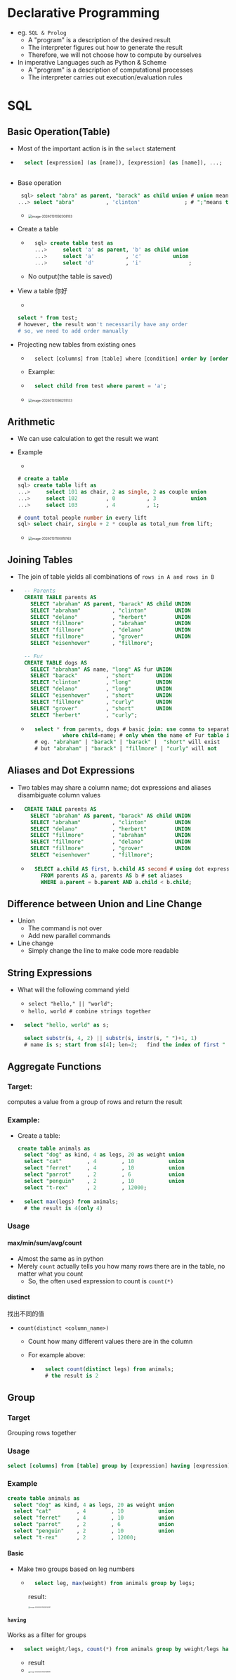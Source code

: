 # Declarative Programming

- eg. `SQL & Prolog`
	- A "program" is a description of the desired result
	- The interpreter figures out how to generate the result
	- Therefore, we will not choose how to compute by ourselves
- In imperative Languages such as Python & Scheme
	- A "program" is a description of computational processes
	- The interpreter carries out execution/evaluation rules

# SQL

## Basic Operation(Table)

- Most of the important action is in the `select` statement

- ```sql
	select [expression] (as [name]), [expression] (as [name]), ...;
	
	```

- Base operation

	```sql
	 sql> select "abra" as parent, "barack" as child union # union means more lines to come
	...> select "abra"          , 'clinton'              ; # ";"means the command is over
	```

	- <img src="SQL&DataBase.assets/image-20240131092308153.png" alt="image-20240131092308153" style="zoom:50%;" />

- Create a table

	- ```sql
		sql> create table test as
		...>     select 'a' as parent, 'b' as child union
		...>     select 'a'          , 'c'          union
		...>     select 'd'          , 'i'               ;
		```

	- No output(the table is saved)

- View a table 你好

	- 

	```sql
	select * from test; 
	# however, the result won't necessarily have any order
	# so, we need to add order manually
	```

- Projecting new tables from existing ones

	- ```sql
		select［columns］from［table] where［condition] order by [order]；# columns should be existing ones in the original table
		```

	- Example: 

	- `````sql
		select child from test where parent = 'a';
		`````

	- <img src="SQL&DataBase.assets/image-20240131094255133.png" alt="image-20240131094255133" style="zoom:50%;" />

## Arithmetic

- We can use calculation to get the result we want

- Example 

	- 

	```sql
	# create a table
	sql> create table lift as
	...>     select 101 as chair, 2 as single, 2 as couple union
	...>     select 102         , 0          , 3           union
	...>     select 103         , 4          , 1;
	
	# count total people number in every lift
	sql> select chair, single + 2 * couple as total_num from lift;
	
	```

	- <img src="SQL&DataBase.assets/image-20240131100810163.png" alt="image-20240131100810163" style="zoom:50%;" />

## Joining Tables

- The join of table yields all combinations of `rows in A and rows in B`

- ```sql
	-- Parents
	CREATE TABLE parents AS
	  SELECT "abraham" AS parent, "barack" AS child UNION
	  SELECT "abraham"          , "clinton"         UNION
	  SELECT "delano"           , "herbert"         UNION
	  SELECT "fillmore"         , "abraham"         UNION
	  SELECT "fillmore"         , "delano"          UNION
	  SELECT "fillmore"         , "grover"          UNION
	  SELECT "eisenhower"       , "fillmore";
	
	-- Fur
	CREATE TABLE dogs AS
	  SELECT "abraham" AS name, "long" AS fur UNION
	  SELECT "barack"         , "short"       UNION
	  SELECT "clinton"        , "long"        UNION
	  SELECT "delano"         , "long"        UNION
	  SELECT "eisenhower"     , "short"       UNION
	  SELECT "fillmore"       , "curly"       UNION
	  SELECT "grover"         , "short"       UNION
	  SELECT "herbert"        , "curly";
	```

	- ```sql
		select * from parents, dogs # basic join: use comma to separate tables
				 where child=name; # only when the name of Fur table is the same as the child in Parents table, two rows would join
		# eg. "abraham" | "barack" | "barack" |  "short" will exist
		# but "abraham" | "barack" | "fillmore" | "curly" will not
		```

## Aliases and Dot Expressions

- Two tables may share a column name; dot expressions and aliases disambiguate column values

- ```sql
	CREATE TABLE parents AS
	  SELECT "abraham" AS parent, "barack" AS child UNION
	  SELECT "abraham"          , "clinton"         UNION
	  SELECT "delano"           , "herbert"         UNION
	  SELECT "fillmore"         , "abraham"         UNION
	  SELECT "fillmore"         , "delano"          UNION
	  SELECT "fillmore"         , "grover"          UNION
	  SELECT "eisenhower"       , "fillmore";
	```

	- ```sql
		SELECT a.child AS first, b.child AS second # using dot expressions
		  FROM parents AS a, parents AS b # set aliases
		  WHERE a.parent = b.parent AND a.child < b.child; 
		```

## Difference between Union and Line Change

- Union
	- The command is not over
	- Add new parallel commands
- Line change
	- Simply change the line to make code more readable

## String Expressions

- What will the following command yield

	- `select "hello," || "world";`
	- `hello, world # combine strings together` 

- ```sql
	select "hello, world" as s;
	
	select substr(s, 4, 2) || substr(s, instr(s, " ")+1, 1)
	# name is s; start from s[4]; len=2;   find the index of first " " in s
	```



## Aggregate Functions

### Target: 

computes a value from a group of rows and return the result

### Example:

- Create a table:

	```sql
	create table animals as
	  select "dog" as kind, 4 as legs, 20 as weight union
	  select "cat"        , 4        , 10           union
	  select "ferret"     , 4        , 10           union
	  select "parrot"     , 2        , 6            union
	  select "penguin"    , 2        , 10           union
	  select "t-rex"      , 2        , 12000;
	```

- ```sql
	select max(legs) from animals;
	# the result is 4(only 4)
	```

### Usage

#### max/min/sum/avg/count

- Almost the same as in python
- Merely `count` actually tells you how many rows there are in the table, no matter what you count
	- So, the often used expression to count is `count(*)` 

#### distinct

找出不同的值

- `count(distinct <column_name>)`

	- Count how many different values there are in the column

	- For example above:

		- ```sql
			select count(distinct legs) from animals;
			# the result is 2
			```

## Group

### Target

Grouping rows together

### Usage

```sql
select [columns] from [table] group by [expression] having [expression];
```

### Example

```sql
create table animals as
  select "dog" as kind, 4 as legs, 20 as weight union
  select "cat"        , 4        , 10           union
  select "ferret"     , 4        , 10           union
  select "parrot"     , 2        , 6            union
  select "penguin"    , 2        , 10           union
  select "t-rex"      , 2        , 12000;
```

#### Basic

- Make two groups based on leg numbers

	- ```sql
		select leg, max(weight) from animals group by legs;
		```

		result:

		<img src="SQL&DataBase.assets/image-20240203142532291.png" alt="image-20240203142532291" style="zoom:25%;" />

#### `having`

Works as a filter for groups

- ```sql 
	select weight/legs, count(*) from animals group by weight/legs having count(*)>1;
	```

	- result
	- <img src="SQL&DataBase.assets/image-20240203143148881.png" alt="image-20240203143148881" style="zoom:25%;" />